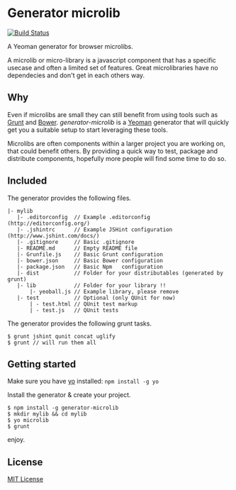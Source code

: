 # Generator microlib

[![Build Status](https://secure.travis-ci.org/asbjornenge/generator-microlib.png?branch=master)](http://travis-ci.org/asbjornenge/generator-microlib)

A Yeoman generator for browser microlibs.  

A microlib or micro-library is a javascript component that has a specific usecase and often a limited set of features. Great microlibraries have no dependecies and don't get in each others way.

## Why

Even if microlibs are small they can still benefit from using tools such as [Grunt](http://gruntjs.com/) and [Bower](http://bower.io/). *generator-microlib* is a [Yeoman](http://yeoman.io/) generator that will quickly get you a suitable setup to start leveraging these tools.

Microlibs are often components within a larger project you are working on, that could benefit others. By providing a quick way to test, package and distribute components, hopefully more people will find some time to do so.

## Included

The generator provides the following files.

	|- mylib
	   |- .editorconfig  // Example .editorconfig (http://editorconfig.org/)
	   |- .jshintrc      // Example JSHint configuration (http://www.jshint.com/docs/)
	   |- .gitignore     // Basic .gitignore
	   |- README.md      // Empty README file
	   |- Grunfile.js    // Basic Grunt configuration
	   |- bower.json     // Basic Bower configuration
	   |- package.json   // Basic Npm   configuration
	   |- dist           // Folder for your distributables (generated by grunt)
	   |- lib            // Folder for your library !!
	       |- yeoball.js // Example library, please remove
	   |- test           // Optional (only QUnit for now)
	       | - test.html // QUnit test markup
	       | - test.js   // QUnit tests
	 
The generator provides the following grunt tasks.

	$ grunt jshint qunit concat uglify
	$ grunt // will run them all

## Getting started

Make sure you have [yo](https://github.com/yeoman/yo) installed: `npm install -g yo`

Install the generator & create your project.

	$ npm install -g generator-microlib
	$ mkdir mylib && cd mylib
	$ yo microlib
	$ grunt

enjoy.

## License
[MIT License](http://en.wikipedia.org/wiki/MIT_License)
